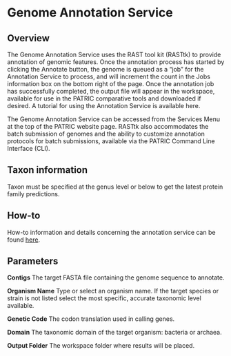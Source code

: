 # Genome Annotation Service

## Overview
The Genome Annotation Service uses the RAST tool kit (RASTtk) to provide annotation of genomic features. Once the annotation process has started by clicking the Annotate button, the genome is queued as a “job” for the Annotation Service to process, and will increment the count in the Jobs information box on the bottom right of the page. Once the annotation job has successfully completed, the output file will appear in the workspace, available for use in the PATRIC comparative tools and downloaded if desired. A tutorial for using the Annotation Service is available here.

The Genome Annotation Service can be accessed from the Services Menu at the top of the PATRIC website page. RASTtk also accommodates the batch submission of genomes and the ability to customize annotation protocols for batch submissions, available via the PATRIC Command Line Interface (CLI).

## Taxon information
Taxon must be specified at the genus level or below to get the latest
protein family predictions.

## How-to

How-to information and details concerning the annotation service can be
found
[here](https://docs.patricbrc.org/user_guides/services/genome_annotation_service.html).

## Parameters

**Contigs** The target FASTA file containing the genome sequence to
annotate.

**Organism Name** Type or select an organism name. If the target species
or strain is not listed select the most specific, accurate taxonomic
level available.

**Genetic Code** The codon translation used in calling genes.

**Domain** The taxonomic domain of the target organism: bacteria or
archaea.

**Output Folder** The workspace folder where results will be placed.

